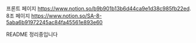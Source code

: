 프론트 페이지
https://www.notion.so/b9b901b13b6d44ca9e1d38c985fb22ed. 
8조 페이지
https://www.notion.so/SA-8-5aba6b91972245ac84fa45561e893e60

README 정리중입니다 

